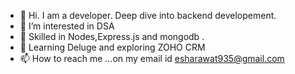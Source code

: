 - 👋 Hi. I am a developer. Deep dive into backend developement.
- 👀 I’m interested in DSA
- 🌱 Skilled in Nodes,Express.js and mongodb .
- 💞️ Learning Deluge and exploring ZOHO CRM
- 📫 How to reach me ...on my email id esharawat935@gmail.com

<!---
itsesha3012/itsesha3012 is a ✨ special ✨ repository because its `README.md` (this file) appears on your GitHub profile.
You can click the Preview link to take a look at your changes.
--->
